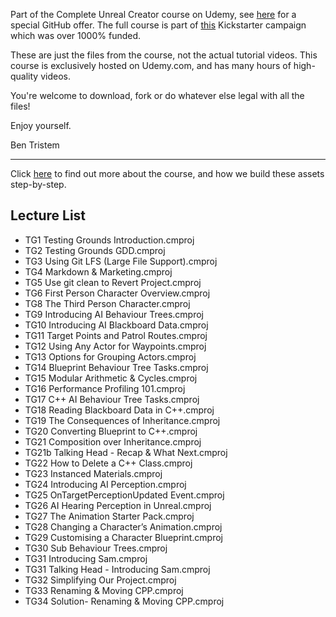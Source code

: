 Part of the Complete Unreal Creator course on Udemy, see [here](https://www.udemy.com/unrealcourse?couponCode=GitHubDiscount) for a special GitHub offer. The full course is part of [this](https://www.kickstarter.com/projects/bentristem/learn-to-make-video-games-unreal-developer-course) Kickstarter campaign which was over 1000% funded.

These are just the files from the course, not the actual tutorial videos. This course is exclusively hosted on Udemy.com, and has many hours of high-quality videos.

You're welcome to download, fork or do whatever else legal with all the files!

Enjoy yourself.

Ben Tristem

---
Click [here](https://www.udemy.com/unrealcourse?couponCode=GitHubDiscount) to find out more about the course, and how we build these assets step-by-step.

## Lecture List
* TG1 Testing Grounds Introduction.cmproj
* TG2 Testing Grounds GDD.cmproj
* TG3 Using Git LFS (Large File Support).cmproj
* TG4 Markdown & Marketing.cmproj
* TG5 Use git clean to Revert Project.cmproj
* TG6 First Person Character Overview.cmproj
* TG8 The Third Person Character.cmproj
* TG9 Introducing AI Behaviour Trees.cmproj
* TG10 Introducing AI Blackboard Data.cmproj
* TG11 Target Points and Patrol Routes.cmproj
* TG12 Using Any Actor for Waypoints.cmproj
* TG13 Options for Grouping Actors.cmproj
* TG14 Blueprint Behaviour Tree Tasks.cmproj
* TG15 Modular Arithmetic & Cycles.cmproj
* TG16 Performance Profiling 101.cmproj
* TG17 C++ AI Behaviour Tree Tasks.cmproj
* TG18 Reading Blackboard Data in C++.cmproj
* TG19 The Consequences of Inheritance.cmproj
* TG20 Converting Blueprint to C++.cmproj
* TG21 Composition over Inheritance.cmproj
* TG21b Talking Head - Recap & What Next.cmproj
* TG22 How to Delete a C++ Class.cmproj
* TG23 Instanced Materials.cmproj
* TG24 Introducing AI Perception.cmproj
* TG25 OnTargetPerceptionUpdated Event.cmproj
* TG26 AI Hearing Perception in Unreal.cmproj
* TG27 The Animation Starter Pack.cmproj
* TG28 Changing a Character’s Animation.cmproj
* TG29 Customising a Character Blueprint.cmproj
* TG30 Sub Behaviour Trees.cmproj
* TG31 Introducing Sam.cmproj
* TG31 Talking Head - Introducing Sam.cmproj
* TG32 Simplifying Our Project.cmproj
* TG33 Renaming & Moving CPP.cmproj
* TG34 Solution- Renaming & Moving CPP.cmproj

